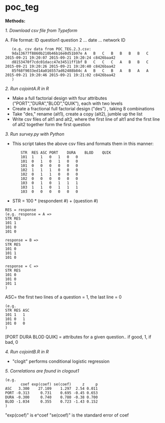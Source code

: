 # poc_teg


**Methods:** 

*1. Download csv file from Typeform*

A.	File format: ID	question1	question 2	...	date  ...	network ID

       (e.g. csv data from POC_TEG.2.3.csv: 
       9da13677f8860b210b46b16e0d51b97e	A	B	C	B	B	B	B	C	2015-09-21 19:20:07	2015-09-21 19:20:24	c8426baa42
       d8153470f7cdc01dacc47e34511ff1bf	B	C	C	C	A	B	B	C	2015-09-21 19:20:26	2015-09-21 19:20:40	c8426baa42
       85f68f9033ed14a016557ad62488b84c	A	B	C	B	A	B	A	A	2015-09-21 19:20:46	2015-09-21 19:21:02	c8426baa42
       )

*2. Run cojointA.R in R*

  + Make a full factorial design with four attributes ("PORT","DURA","BLOD","QUIK"), 
each with two levels 
  + Create a fractional full factorial design ("des") , taking 8 combinations
  + Take "des," rename (alt1), create a copy (alt2), jumble up the list
  + Write csv files of alt1 and alt2, where the first line of alt1 and the first line of alt2 together form the first question
  

*3. Run survey.py with Python*
  + This script takes the above csv files and formats them in this manner:

```
       STR	RES	ASC	PORT	DURA	BLOD	QUIK
       101	1	1	0	1	0	0
       101	0	1	0	1	0	0
       101	0	0	0	0	0	0
       102	1	1	1	0	0	0
       102	0	1	1	0	0	0
       102	0	0	0	0	0	0
       103	0	1	0	1	1	1
       103	1	1	0	1	1	1
       103	0	0	0	0	0	0
```
  + STR = 100 * (respondent #) + (question #)
```
RES = response 
(e.g. response = A => 
STR	RES
101	1
101	0	
101	0

response = B => 
STR	RES
101	0
101	1	
101	0

response = C => 
STR	RES
101	0
101	0	
101	1
)
```
ASC= the first two lines of a question = 1, the last line = 0 
```
(e.g. 
STR	RES	ASC
101	1	1	
101	0	1	
101	0	0
)
```
[PORT	DURA	BLOD	QUIK] = attributes for a given question.. if good, 1, if bad, 0

*4. Run cojointB.R in R*

  + "clogit" performs conditional logistic regression 

*5. Correlations are found in clogout1* 

```
(e.g. 
       coef exp(coef) se(coef)     z     p
ASC   3.300    27.109    1.297  2.54 0.011
PORT -0.313     0.731    0.695 -0.45 0.653
DURA -0.300     0.740    0.780 -0.38 0.700
BLOD -1.034     0.355    0.723 -1.43 0.152
)
```

"exp(coef)" is e^coef 
"se(coef)" is the standard error of coef 
